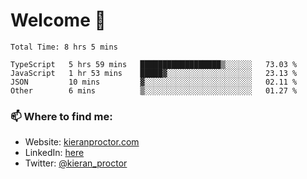 # Welcome 🦘

<!--START_SECTION:waka-->

```text
Total Time: 8 hrs 5 mins

TypeScript   5 hrs 59 mins   ██████████████████▒░░░░░░   73.03 %
JavaScript   1 hr 53 mins    █████▓░░░░░░░░░░░░░░░░░░░   23.13 %
JSON         10 mins         ▓░░░░░░░░░░░░░░░░░░░░░░░░   02.11 %
Other        6 mins          ▒░░░░░░░░░░░░░░░░░░░░░░░░   01.27 %
```

<!--END_SECTION:waka-->

### 📫 Where to find me:

-   Website: [kieranproctor.com](https://kieranproctor.com/)
-   LinkedIn: [here](https://www.linkedin.com/in/kieran-proctor-086b5a159/)
-   Twitter: [@kieran_proctor](https://twitter.com/kieran_proctor)
